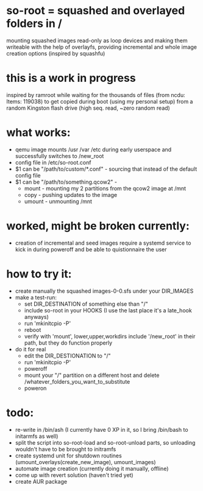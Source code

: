 # so-root = squashed and overlayed folders in /

mounting squashed images read-only as loop devices and making them writeable with the help of overlayfs, providing incremental and whole image creation options (inspired by squashfu)

# this is a work in progress

inspired by ramroot while waiting for the thousands of files (from ncdu: Items: 119038) to get copied during boot (using my personal setup) from a random Kingston flash drive (high seq. read, ~zero random read)

# what works:
 - qemu image mounts /usr /var /etc during early userspace and successfully switches to /new_root
 - config file in /etc/so-root.conf
 - $1 can be "/path/to/custom/*.conf" - sourcing that instead of the default config file
 - $1 can be "/path/to/something.qcow2" - 
    - mount - mounting my 2 partitions from the qcow2 image at /mnt
    - copy - pushing updates to the image
    - umount - unmounting /mnt
 
# worked, might be broken currently:
 - creation of incremental and seed images require a systemd service to kick in during poweroff and be able to quistionnaire the user

# how to try it:
 - create manually the squashed images-0-0.sfs under your DIR_IMAGES
 - make a test-run:
    - set DIR_DESTINATION of something else than "/"
    - include so-root in your HOOKS (I use the last place it's a late_hook anyways)
    - run 'mkinitcpio -P'
    - reboot
    - verify with 'mount', lower,upper,workdirs include '/new_root' in their path, but they do function properly
 - do it for real
    - edit the DIR_DESTIONATION to "/"
    - run 'mkinitcpio -P'
    - poweroff
    - mount your "/" partition on a different host and delete /whatever_folders_you_want_to_substitute 
    - poweron

# todo:
 - re-write in /bin/ash (I currently have 0 XP in it, so I bring /bin/bash to initarmfs as well)
 - split the script into so-root-load and so-root-unload parts, so unloading wouldn't have to be brought to initramfs
 - create systemd unit for shutdown routines (umount_overlays(create_new_image), umount_images)
 - automate image creation (currently doing it manually, offline)
 - come up with revert solution (haven't tried yet)
 - create AUR package
